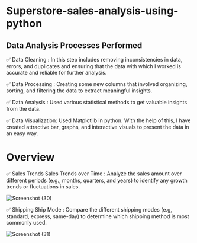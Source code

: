 # Superstore-sales-analysis-using-python
## Data Analysis Processes Performed 

✅ Data Cleaning : In this step includes removing inconsistencies in data, errors, and duplicates and ensuring that the data with which I worked is accurate and reliable for further analysis.

✅ Data Processing : Creating some new columns that involved organizing, sorting, and filtering the data to extract meaningful insights.

✅ Data Analysis : Used various statistical methods to get valuable insights from the data.

✅ Data Visualization: Used Matplotlib in python. With the help of this, I have created attractive bar, graphs, and interactive visuals to present the data in an easy way.

# Overview

✅ Sales Trends
Sales Trends over Time : Analyze the sales amount over different periods (e.g., months, quarters, and years) to identify any growth trends or fluctuations in sales.
  
![Screenshot (30)](https://github.com/Swapsonone10/Superstore-sales-analysis-using-python/assets/106740366/71665868-a79d-45ad-b9fb-d422d773a920)


✅ Shipping 
Ship Mode : Compare the different shipping modes (e.g, standard, express, same-day) to determine which shipping method is most  commonly used.


![Screenshot (31)](https://github.com/Swapsonone10/Superstore-sales-analysis-using-python/assets/106740366/851ac81c-8e68-4d7c-8f9f-c0d744eab64c)

